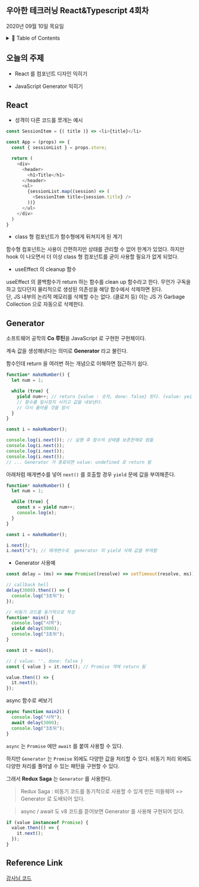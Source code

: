 ## 우아한 테크러닝 React&Typescript 4회차

2020년 09월 10일 목요일

<details><summary>📖 Table of Contents</summary>

- [React](#React)

- [Generator](#Generator)

</details>

## 오늘의 주제

- React 를 컴포넌트 디자인 익히기

- JavaScript Generator 익히기

## React

- 성격이 다른 코드를 쪼개는 예시

```javascript
const SessionItem = {( title )} => <li>{title}</li>

const App = (props) => {
  const { sessionList } = props.store;

  return (
    <div>
      <header>
        <h1>Title</h1>
      </header>
      <ul>
        {sessionList.map((session) => (
          <SessionItem title={session.title} />
        ))}
      </ul>
    </div>
  )
}
```

- class 형 컴포넌트가 함수형에게 뒤쳐지게 된 계기

함수형 컴포넌트는 사용이 간편하지만 상태를 관리할 수 없어 한계가 있었다. 하지만 hook 이 나오면서 더 이상 class 형 컴포넌트를 굳이 사용할 필요가 없게 되었다.

- useEffect 의 cleanup 함수

useEffect 의 콜백함수가 return 하는 함수를 clean up 함수라고 한다. 무언가 구독을 하고 있다던지 물리적으로 생성된 의존성을 해당 함수에서 삭제하면 된다.  
단, JS 내부의 논리적 메모리를 삭제할 수는 없다. (클로저 등) 이는 JS 가 Garbage Collection 으로 자동으로 삭제한다.

## Generator

소프트웨어 공학의 **Co 루틴**을 JavaScript 로 구현한 구현체이다.

계속 값을 생성해낸다는 의미로 **Generator** 라고 불린다.

함수인데 return 을 여러번 하는 개념으로 이해하면 접근하기 쉽다.

```javascript
function* makeNumber() {
  let num = 1;

  while (true) {
    yield num++; // return {value : 숫자, done: false} 된다. (value: yeild 한 값 / done:  해당 함수가 종료되었는지 여부 flag)
    // 함수를 일시정지 시키고 값을 내보낸다.
    // 다시 돌아올 것을 암시
  }
}

const i = makeNumber();

console.log(i.next()); // 실행 후 함수의 상태를 보존한채로 멈춤
console.log(i.next());
console.log(i.next());
console.log(i.next());
// ... Generator 가 종료되면 value: undefined 로 return 됨
```

아래처럼 매개변수를 넣어 `next()` 를 호출할 경우 `yield` 문에 값을 부여해준다.

```javascript
function* makeNumber() {
  let num = 1;

  while (true) {
    const x = yield num++;
    console.log(x);
  }
}

const i = makeNumber();

i.next();
i.next("x"); // 매개변수로  generator 의 yield 식에 값을 부여함
```

- Generator 사용예

```javascript
const delay = (ms) => new Promise((resolve) => setTimeout(resolve, ms)); // 딜레이 시키는 promise

// callback hell
delay(3000).then(() => {
  console.log("3초뒤");
});

// 비동기 코드를 동기적으로 작성
function* main() {
  console.log("시작");
  yield delay(3000);
  console.log("3초뒤");
}

const it = main();

// { value: '', done: false }
const { value } = it.next(); // Promise 객체 return 됨

value.then(() => {
  it.next();
});
```

async 함수로 써보기

```javascript
async function main2() {
  console.log("시작");
  await delay(3000);
  console.log("3초뒤");
}
```

`async` 는 `Promise` 에만 `await` 를 붙여 사용할 수 있다.

하지만 `Generator` 는 `Promise` 외에도 다양한 값을 처리할 수 있다. 비동기 처리 외에도 다양한 처리를 풀어낼 수 있는 패턴을 구현할 수 있다.

그래서 **Redux Saga** 는 `Generator` 를 사용한다.

> Redux Saga : 비동기 코드를 동기적으로 사용할 수 있게 만든 미들웨어 => Generator 로 도배되어 있다.

> async / await 도 v8 코드를 뜯어보면 Generator 를 사용해 구현되어 있다.

```javascript
if (value instanceof Promise) {
  value.then(() => {
    it.next();
  });
}
```

## Reference Link

[강사님 코드](https://gist.github.com/ibare/c7020756170aa7ed3d1cc84f86972409)

